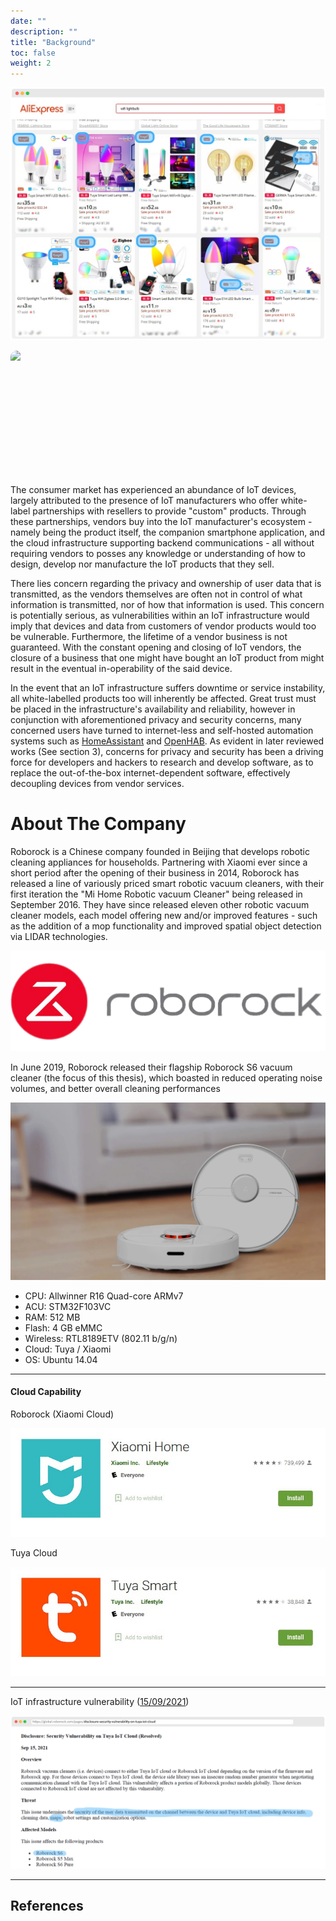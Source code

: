 ```yaml
---
date: ""
description: ""
title: "Background"
toc: false
weight: 2
---
```


<!-- ## Widespread availability of IoT brands -->

![](/uploads/20211103-screely-1635938406254.png)

<div class="marquee-parent"><img src="/uploads/20211115-lightbulbs-marquee.png" class="marquee-child" ></div>


The consumer market has experienced an abundance of IoT devices, largely attributed to the presence of IoT manufacturers who offer white-label partnerships with resellers to provide "custom" products. Through these partnerships, vendors buy into the IoT manufacturer's ecosystem - namely being the product itself, the companion smartphone application, and the cloud infrastructure supporting backend communications - all without requiring vendors to posses any knowledge or understanding of how to design, develop nor manufacture the IoT products that they sell.

There lies concern regarding the privacy and ownership of user data that is transmitted, as the vendors themselves are often not in control of what information is transmitted, nor of how that information is used. This concern is potentially serious, as vulnerabilities within an IoT infrastructure would imply that devices and data from customers of vendor products would too be vulnerable. Furthermore, the lifetime of a vendor business is not guaranteed. With the constant opening and closing of IoT vendors, the closure of a business that one might have bought an IoT product from might result in the eventual in-operability of the said device.

In the event that an IoT infrastructure suffers downtime or service instability, all white-labelled products too will inherently be affected. Great trust must be placed in the infrastructure's availability and reliability, however in conjunction with aforementioned privacy and security concerns, many concerned users have turned to internet-less and self-hosted automation systems such as [HomeAssistant](https://www.home-assistant.io/) and [OpenHAB](https://www.openhab.org/). As evident in later reviewed works (See section 3), concerns for privacy and security has been a driving force for developers and hackers to research and develop software, as to replace the out-of-the-box internet-dependent software, effectively decoupling devices from vendor services.

# About The Company

Roborock is a Chinese company founded in Beijing that develops robotic cleaning appliances for households. Partnering with Xiaomi ever since a short period after the opening of their business in 2014, Roborock has released a line of variously priced smart robotic vacuum cleaners, with their first iteration the "Mi Home Robotic vacuum Cleaner" being released in September 2016. They have since released eleven other robotic vacuum cleaner models, each model offering new and/or improved features - such as the addition of a mop functionality and improved spatial object detection via LIDAR technologies.

<img src="/uploads/20211003-60410b5d26ef2b00045692ec.png" class="plain small" />

In June 2019, Roborock released their flagship Roborock S6 vacuum cleaner (the focus of this thesis), which boasted in reduced operating noise volumes, and better overall cleaning performances 


![](/uploads/20211103-s6-pure-banner.webp)


- CPU: Allwinner R16 Quad-core ARMv7
- ACU: STM32F103VC
- RAM: 512 MB
- Flash: 4 GB eMMC
- Wireless: RTL8189ETV (802.11 b/g/n)
- Cloud: Tuya / Xiaomi
- OS: Ubuntu 14.04

---

#### Cloud Capability

<div class="split2">
<div>
<label>Roborock (Xiaomi Cloud)</label>

![](/uploads/20211103%20-%20Snipaste_2021-11-03_21-47-05.jpg)

</div>

<div>
<label>Tuya Cloud</label>

![](/uploads/20211103%20-%20Snipaste_2021-11-03_21-48-02.jpg)
</div>
</div>

---

IoT infrastructure vulnerability ([15/09/2021](https://global.roborock.com/pages/disclosure-security-vulnerability-on-tuya-iot-cloud))

![](/uploads/20211103-screely-1635941373424-highlight.png)


---

<style>
.marquee-parent {
  position: relative;
  width: 100vw;
  max-width: 100%;
  height: 200px;
  overflow-x: hidden;
  border-radius: 10px;
}

.marquee-child {
  position: absolute;
  white-space: nowrap;
  will-change: transform;
  max-width: unset !important;
  max-height: 100% !important;
  animation: marquee 360s linear infinite;
}

.marquee-child:hover {
  animation-play-state: paused;
}

@keyframes marquee {
  from { transform: translateX(0); }
  to { transform: translateX(-87.5%); }
}

</style>


## References
